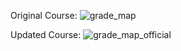 Original Course:
![grade_map](https://github.com/user-attachments/assets/270cc8ec-858d-43d9-b856-2e1102994f12)

Updated Course:
![grade_map_official](https://github.com/user-attachments/assets/22d0f7fd-ca2e-42fe-ab2a-2997be9c057f)
